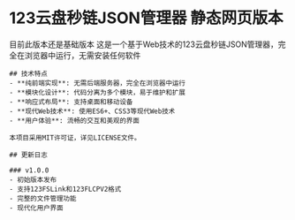 # 123云盘秒链JSON管理器  静态网页版本

目前此版本还是基础版本
这是一个基于Web技术的123云盘秒链JSON管理器，完全在浏览器中运行，无需安装任何软件
```
## 技术特点
- **纯前端实现**: 无需后端服务器，完全在浏览器中运行
- **模块化设计**: 代码分离为多个模块，易于维护和扩展
- **响应式布局**: 支持桌面和移动设备
- **现代Web技术**: 使用ES6+、CSS3等现代Web技术
- **用户体验**: 流畅的交互和美观的界面

本项目采用MIT许可证，详见LICENSE文件。

## 更新日志

### v1.0.0
- 初始版本发布
- 支持123FSLink和123FLCPV2格式
- 完整的文件管理功能
- 现代化用户界面 

